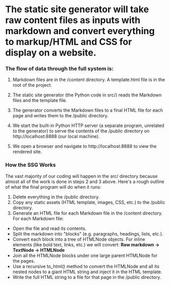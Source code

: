 # The static site generator will take raw content files as inputs with markdown and convert everything to markup/HTML and CSS for display on a website.

### The flow of data through the full system is:

1. Markdown files are in the /content directory. A template.html file is in the root of the project.

2. The static site generator (the Python code in src/) reads the Markdown files and the template file.

3. The generator converts the Markdown files to a final HTML file for each page and writes them to the /public directory.

4. We start the built-in Python HTTP server (a separate program, unrelated to the generator) to serve the contents of the /public directory on http://localhost:8888 (our local machine).

5. We open a browser and navigate to http://localhost:8888 to view the rendered site.

### How the SSG Works
The vast majority of our coding will happen in the src/ directory because almost all of the work is done in steps 2 and 3 above. Here's a rough outline of what the final program will do when it runs:

1. Delete everything in the /public directory.
2. Copy any static assets (HTML template, images, CSS, etc.) to the /public directory.
3. Generate an HTML file for each Markdown file in the /content directory. For each Markdown file:
- Open the file and read its contents.
- Split the markdown into "blocks" (e.g. paragraphs, headings, lists, etc.).
- Convert each block into a tree of HTMLNode objects. For inline elements (like bold text, links, etc.) we will convert:
**Raw markdown -> TextNode -> HTMLNode**
- Join all the HTMLNode blocks under one large parent HTMLNode for the pages.
- Use a recursive to_html() method to convert the HTMLNode and all its nested nodes to a giant HTML string and inject it in the HTML template.
- Write the full HTML string to a file for that page in the /public directory.